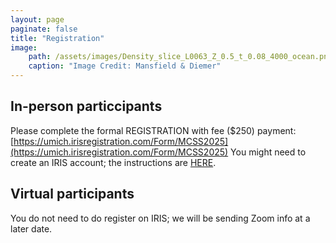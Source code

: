```yaml
---
layout: page
paginate: false
title: "Registration"
image:
    path: /assets/images/Density_slice_L0063_Z_0.5_t_0.08_4000_ocean.png
    caption: "Image Credit: Mansfield & Diemer"
---
```


## In-person particcipants
Please complete the formal REGISTRATION with fee ($250) payment: 
[https://umich.irisregistration.com/Form/MCSS2025](https://umich.irisregistration.com/Form/MCSS2025)
You might need to create an IRIS account; the instructions are [HERE](assets/images/how_to_create_Iris_reg_account.pdf).

## Virtual participants 
You do not need to do register on IRIS; we will be sending Zoom info at a later date.

<!-- 
## Registration: 
Please fill out and submit [THIS GOOGLE FORM](https://forms.gle/NJApZTd3H2HBssAB9).

#### In-person-attendance applicants: 
For first consideration, please apply by **March 21, 2025**. After that, we will be considering applications on a rolling basis. *If you are accepted, we will collect a $250 registration fee from you* (we will direct you toa separate form for the payment). It will cover coffee and snacks, as well any organized events. 

Very limited financial assistance may be possible (to cover a part of the local expenses); if interested, indicate this on the registration form and please provide a brief reasoning.

#### Virtual-attendance applicants: 
Apply by **April 15, 2025**. There is no registration fee.
-->
